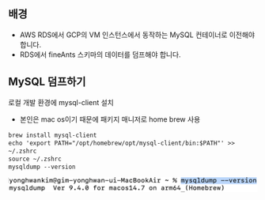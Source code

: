 
## 배경
- AWS RDS에서 GCP의 VM 인스턴스에서 동작하는 MySQL 컨테이너로 이전해야 합니다.
- RDS에서 fineAnts 스키마의 데이터를 덤프해야 합니다.

## MySQL 덤프하기
로컬 개발 환경에 mysql-client 설치
- 본인은 mac os이기 때문에 패키지 매니저로 home brew 사용
```shell
brew install mysql-client
echo 'export PATH="/opt/homebrew/opt/mysql-client/bin:$PATH"' >> ~/.zshrc
source ~/.zshrc
mysqldump --version
```
![](BE/문제해결/MySQL/refImg/Pasted%20image%2020250830130623.png)




